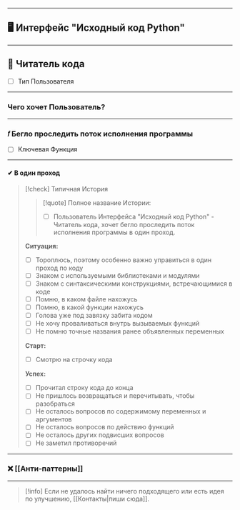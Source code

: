 ***
## 🖥️ Интерфейс "Исходный код Python"

***
## 👤 Читатель кода
- [ ] Тип Пользователя

***
### Чего хочет Пользователь?

***
### 𝑓 Бегло проследить поток исполнения программы
- [ ] Ключевая Функция

***
#### ✔ В один проход

>[!check] Типичная История
>>[!quote] Полное название Истории:
>>
>>- [ ] Пользователь Интерфейса "Исходный код Python" - Читатель кода, хочет бегло проследить поток исполнения программы в один проход.
>
>**Ситуация:**
>- [ ] Тороплюсь, поэтому особенно важно управиться в один проход по коду
>- [ ] Знаком с используемыми библиотеками и модулями
>- [ ] Знаком с синтаксическими конструкциями, встречающимися в коде
>- [ ] Помню, в каком файле нахожусь
>- [ ] Помню, в какой функции нахожусь
>- [ ] Голова уже под завязку забита кодом
>- [ ] Не хочу проваливаться внутрь вызываемых функций
>- [ ] Не помню точные названия ранее объявленных переменных
>
>**Старт:**
>- [ ] Смотрю на строчку кода
>
>**Успех:**
>- [ ] Прочитал строку кода до конца
>- [ ] Не пришлось возвращаться и перечитывать, чтобы разобраться
>- [ ] Не осталось вопросов по содержимому переменных и аргументов
>- [ ] Не осталось вопросов по действию функций
>- [ ] Не осталось других подвисших вопросов
>- [ ] Не заметил противоречий

***
### ❌ [[Анти‐паттерны]]

***

> [!info]
> Если не удалось найти ничего подходящего или есть идея по улучшению, [[Контакты|пиши сюда]].
